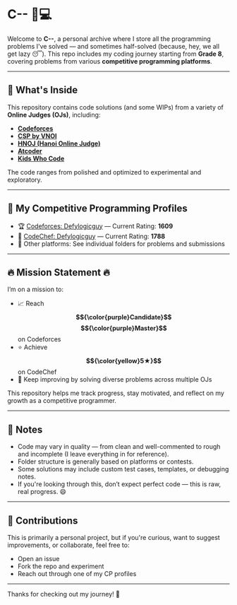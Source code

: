 # C-- 🧠💻

Welcome to **C--**, a personal archive where I store all the programming problems I've solved — and sometimes half-solved (because, hey, we all get lazy 😴). This repo includes my coding journey starting from **Grade 8**, covering problems from various **competitive programming platforms**.

---

## 📂 What's Inside

This repository contains code solutions (and some WIPs) from a variety of **Online Judges (OJs)**, including:

- **[Codeforces](https://codeforces.com/)**
- **[CSP by VNOI](https://csp.vnoi.info/)**
- **[HNOJ (Hanoi Online Judge)](https://hnoj.edu.vn/)**
- **[Atcoder](https://atcoder.jp/)**
- **[Kids Who Code](https://kidswhocode.tech/)**

The code ranges from polished and optimized to experimental and exploratory.

---

## 🔗 My Competitive Programming Profiles

- 🏆 [Codeforces: Defylogicguy](https://codeforces.com/profile/Defylogicguy) — Current Rating: **1609**
- 🥇 [CodeChef: Defylogicguy](https://www.codechef.com/users/defylogicguy) — Current Rating: **1788**
- 🧩 Other platforms: See individual folders for problems and submissions

---

## 🔥 Mission Statement 🔥

I’m on a mission to:

- 📈 Reach **$${\color{purple}Candidate}$$ $${\color{purple}Master}$$** on Codeforces  
- ⭐ Achieve **$${\color{yellow}5★}$$** on CodeChef  
- 🧠 Keep improving by solving diverse problems across multiple OJs

This repository helps me track progress, stay motivated, and reflect on my growth as a competitive programmer.

---

## 📌 Notes

- Code may vary in quality — from clean and well-commented to rough and incomplete (I leave everything in for reference).
- Folder structure is generally based on platforms or contests.
- Some solutions may include custom test cases, templates, or debugging notes.
- If you're looking through this, don’t expect perfect code — this is raw, real progress. 😄

---

## 🤝 Contributions

This is primarily a personal project, but if you're curious, want to suggest improvements, or collaborate, feel free to:

- Open an issue
- Fork the repo and experiment
- Reach out through one of my CP profiles

---

Thanks for checking out my journey! 🚀
